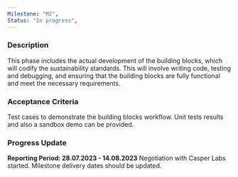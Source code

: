 ```yaml
---
Milestone: "M2",
Status: "In progress",
---
```

<!--lang:en--> 
### Description

This phase includes the actual development of the building blocks, which will codify the sustainability standards. This will involve writing code, testing and debugging, and ensuring that the building blocks are fully functional and meet the necessary requirements.

### Acceptance Criteria

Test cases to demonstrate the building blocks workflow. Unit tests results and also a sandbox demo can be provided.

### Progress Update

**Reporting Period: 28.07.2023 - 14.08.2023**
Negotiation with Casper Labs started.
Milestone delivery dates should be updated. 